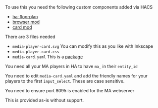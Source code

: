 To use this you need the following custom components added via HACS

- [ha-floorplan](https://github.com/ExperienceLovelace/ha-floorplan)
- [browser mod](https://github.com/thomasloven/hass-browser_mod)
- [card mod](https://github.com/thomasloven/lovelace-card-mod)

There are 3 files needed

- `media-player-card.svg` You can modify this as you like with Inkscape
- `media-player-card.css` 
- `media-card.yaml` This is a [package](https://www.home-assistant.io/docs/configuration/packages/)

You need all your MA players in HA to have `ma_` in their `entity_id`

You need to edit `media-card.yaml` and add the friendly names for your players to the first `input_select`. These are case sensitive.

You need to ensure port 8095 is enabled for the MA webserver

This is provided as-is without support.
